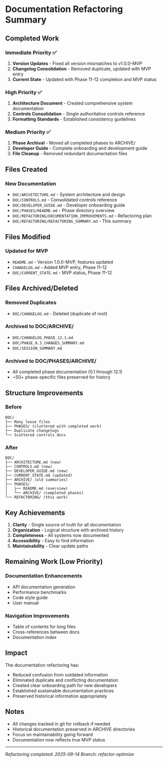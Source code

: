 # Documentation Refactoring Summary

## Completed Work

### Immediate Priority ✅
1. **Version Updates** - Fixed all version mismatches to v1.0.0-MVP
2. **Changelog Consolidation** - Removed duplicate, updated with MVP entry
3. **Current State** - Updated with Phase 11-12 completion and MVP status

### High Priority ✅
1. **Architecture Document** - Created comprehensive system documentation
2. **Controls Consolidation** - Single authoritative controls reference
3. **Formatting Standards** - Established consistency guidelines

### Medium Priority ✅
1. **Phase Archival** - Moved all completed phases to ARCHIVE/
2. **Developer Guide** - Complete onboarding and development guide
3. **File Cleanup** - Removed redundant documentation files

## Files Created

### New Documentation
- `DOC/ARCHITECTURE.md` - System architecture and design
- `DOC/CONTROLS.md` - Consolidated controls reference
- `DOC/DEVELOPER_GUIDE.md` - Developer onboarding guide
- `DOC/PHASES/README.md` - Phase directory overview
- `DOC/REFACTORING/DOCUMENTATION_IMPROVEMENTS.md` - Refactoring plan
- `DOC/REFACTORING/REFACTORING_SUMMARY.md` - This summary

## Files Modified

### Updated for MVP
- `README.md` - Version 1.0.0-MVP, features updated
- `CHANGELOG.md` - Added MVP entry, Phase 11-12
- `DOC/CURRENT_STATE.md` - MVP status, Phase 11-12

## Files Archived/Deleted

### Removed Duplicates
- `DOC/CHANGELOG.md` - Deleted (duplicate of root)

### Archived to DOC/ARCHIVE/
- `DOC/CHANGELOG_PHASE_12.1.md`
- `DOC/PHASE_8.3_CHANGES_SUMMARY.md`
- `DOC/SESSION_SUMMARY.md`

### Archived to DOC/PHASES/ARCHIVE/
- All completed phase documentation (0.1 through 12.1)
- ~50+ phase-specific files preserved for history

## Structure Improvements

### Before
```
DOC/
├── Many loose files
├── PHASES/ (cluttered with completed work)
├── Duplicate changelogs
└── Scattered controls docs
```

### After
```
DOC/
├── ARCHITECTURE.md (new)
├── CONTROLS.md (new)
├── DEVELOPER_GUIDE.md (new)
├── CURRENT_STATE.md (updated)
├── ARCHIVE/ (old summaries)
├── PHASES/
│   ├── README.md (overview)
│   └── ARCHIVE/ (completed phases)
└── REFACTORING/ (this work)
```

## Key Achievements

1. **Clarity** - Single source of truth for all documentation
2. **Organization** - Logical structure with archived history
3. **Completeness** - All systems now documented
4. **Accessibility** - Easy to find information
5. **Maintainability** - Clear update paths

## Remaining Work (Low Priority)

### Documentation Enhancements
- API documentation generation
- Performance benchmarks
- Code style guide
- User manual

### Navigation Improvements
- Table of contents for long files
- Cross-references between docs
- Documentation index

## Impact

The documentation refactoring has:
- Reduced confusion from outdated information
- Eliminated duplicate and conflicting documentation
- Created clear onboarding path for new developers
- Established sustainable documentation practices
- Preserved historical information appropriately

## Notes

- All changes tracked in git for rollback if needed
- Historical documentation preserved in ARCHIVE directories
- Focus on maintainability going forward
- Documentation now reflects true MVP status

---

*Refactoring completed: 2025-09-14*
*Branch: refactor-optimize*